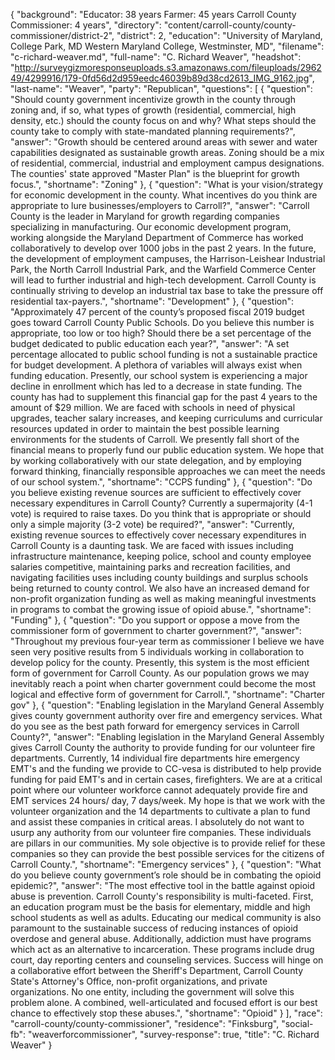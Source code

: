 {
  "background": "Educator: 38 years Farmer: 45 years Carroll County Commissioner: 4 years",
  "directory": "content/carroll-county/county-commissioner/district-2",
  "district": 2,
  "education": "University of Maryland, College Park, MD Western Maryland College, Westminster, MD",
  "filename": "c-richard-weaver.md",
  "full-name": "C. Richard Weaver",
  "headshot": "http://surveygizmoresponseuploads.s3.amazonaws.com/fileuploads/296249/4299916/179-0fd56d2d959eedc46039b89d38cd2613_IMG_9162.jpg",
  "last-name": "Weaver",
  "party": "Republican",
  "questions": [
    {
      "question": "Should county government incentivize growth in the county through zoning and, if so, what types of growth (residential, commercial, high density, etc.) should the county focus on and why? What steps should the county take to comply with state-mandated planning requirements?",
      "answer": "Growth should be centered around areas with sewer and water capabilities designated as sustainable growth areas. Zoning should be a mix of residential, commercial, industrial and employment campus designations. The counties' state approved \"Master Plan\" is the blueprint for growth focus.",
      "shortname": "Zoning"
    },
    {
      "question": "What is your vision/strategy for economic development in the county. What incentives do you think are appropriate to lure businesses/employers to Carroll?",
      "answer": "Carroll County is the leader in Maryland for growth regarding companies specializing in manufacturing. Our economic development program, working alongside the Maryland Department of Commerce has worked collaboratively to develop over 1000 jobs in the past 2 years.  In the future, the development of employment campuses, the Harrison-Leishear Industrial Park, the North Carroll Industrial Park, and the Warfield Commerce Center will lead to further industrial and high-tech development. Carroll County is continually striving to develop an industrial tax base to take the pressure off residential tax-payers.",
      "shortname": "Development"
    },
    {
      "question": "Approximately 47 percent of the county’s proposed fiscal 2019 budget goes toward Carroll County Public Schools. Do you believe this number is appropriate, too low or too high? Should there be a set percentage of the budget dedicated to public education each year?",
      "answer": "A set percentage allocated to public school funding is not a sustainable practice for budget development. A plethora of variables will always exist when funding education. Presently, our school system is experiencing a major decline in enrollment which has led to a decrease in state funding. The county has had to supplement this financial gap for the past 4 years to the amount of $29 million. We are faced with schools in need of physical upgrades, teacher salary increases, and keeping curriculums and curricular resources updated in order to maintain the best possible learning environments for the students of Carroll. We presently fall short of the financial means to properly fund our public education system. We hope that by working collaboratively with our state delegation, and by employing forward thinking, financially responsible approaches we can meet the needs of our school system.",
      "shortname": "CCPS funding"
    },
    {
      "question": "Do you believe existing revenue sources are sufficient to effectively cover necessary expenditures in Carroll County? Currently a supermajority (4-1 vote) is required to raise taxes. Do you think that is appropriate or should only a simple majority (3-2 vote) be required?",
      "answer": "Currently, existing revenue sources to effectively cover necessary expenditures in Carroll County is a daunting task. We are faced with issues including infrastructure maintenance, keeping police, school and county employee salaries competitive, maintaining parks and recreation facilities, and navigating facilities uses including county buildings and surplus schools being returned to county control. We also have an increased demand for non-profit organization funding as well as making meaningful investments in programs to combat the growing issue of opioid abuse.",
      "shortname": "Funding"
    },
    {
      "question": "Do you support or oppose a move from the commissioner form of government to charter government?",
      "answer": "Throughout my previous four-year term as commissioner I believe we have seen very positive results from 5 individuals working in collaboration to develop policy for the county. Presently, this system is the most efficient form of government for Carroll County. As our population grows we may inevitably reach a point when charter government could become the most logical and effective form of government for Carroll.",
      "shortname": "Charter gov"
    },
    {
      "question": "Enabling legislation in the Maryland General Assembly gives county government authority over fire and emergency services. What do you see as the best path forward for emergency services in Carroll County?",
      "answer": "Enabling legislation in the Maryland General Assembly gives Carroll County the authority to provide funding for our volunteer fire departments. Currently, 14 individual fire departments hire emergency EMT's and the funding we provide to CC-vesa is distributed to help provide funding for paid EMT's and in certain cases, firefighters. We are at a critical point where our volunteer workforce cannot adequately provide fire and EMT services 24 hours/ day, 7 days/week. My hope is that we work with the volunteer organization and the 14 departments to cultivate a plan to fund and assist these companies in critical areas. I absolutely do not want to usurp any authority from our volunteer fire companies. These individuals are pillars in our communities. My sole objective is to provide relief for these companies so they can provide the best possible services for the citizens of Carroll County.",
      "shortname": "Emergency services"
    },
    {
      "question": "What do you believe county government’s role should be in combating the opioid epidemic?",
      "answer": "The most effective tool in the battle against opioid abuse is prevention. Carroll County's responsibility is multi-faceted. First, an education program must be the basis for elementary, middle and high school students as well as adults. Educating our medical community is also paramount to the sustainable success of reducing instances of opioid overdose and general abuse. Additionally, addiction must have programs which act as an alternative to incarceration. These programs include drug court, day reporting centers and counseling services. Success will hinge on a collaborative effort between the Sheriff's Department, Carroll County State's Attorney's Office, non-profit organizations, and private organizations. No one entity, including the government will solve this problem alone. A combined, well-articulated and focused effort is our best chance to effectively stop these abuses.",
      "shortname": "Opioid"
    }
  ],
  "race": "carroll-county/county-commissioner",
  "residence": "Finksburg",
  "social-fb": "weaverforcommissioner",
  "survey-response": true,
  "title": "C. Richard Weaver"
}
